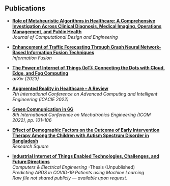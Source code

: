 ## Publications
- [**Role of Metaheuristic Algorithms in Healthcare: A Comprehensive Investigation Across Clinical Diagnosis, Medical Imaging, Operations Management, and Public Health**](https://doi.org/10.1093/jcde/qwae046)  
  *Journal of Computational Design and Engineering*

- [**Enhancement of Traffic Forecasting Through Graph Neural Network-Based Information Fusion Techniques**](https://doi.org/10.1016/j.inffus.2024.102466)  
  *Information Fusion*

- [**The Power of Internet of Things (IoT): Connecting the Dots with Cloud, Edge, and Fog Computing**](https://ui.adsabs.harvard.edu/link_gateway/2023arXiv230903420F/doi:10.48550/arXiv.2309.03420)  
  *arXiv (2023)*

- [**Augmented Reality in Healthcare – A Review**](https://link.springer.com/book/10.1007/978-981-99-5015-7)  
  *7th International Conference on Advanced Computing and Intelligent Engineering (ICACIE 2022)*

- [**Green Communication in 6G**](https://digital-library.theiet.org/content/conferences/10.1049/icp.2022.2273)  
  *8th International Conference on Mechatronics Engineering (ICOM 2022), pp. 101–106*

- [**Effect of Demographic Factors on the Outcome of Early Intervention Therapy Among the Children with Autism Spectrum Disorder in Bangladesh**](https://doi.org/10.21203/rs.3.rs-2398588/v2)  
  *Research Square*

- [**Industrial Internet of Things Enabled Technologies, Challenges, and Future Directions**](http://dx.doi.org/10.1016/j.compeleceng.2023.108847)  
  *Computers & Electrical Engineering*
-Thesis (Unpublished)  
  *Predicting ARDS in COVID-19 Patients using Machine Learning*  
  *Raw file not shared publicly — available upon request.*
